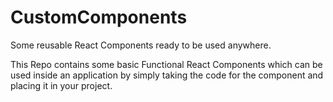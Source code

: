 # CustomComponents
Some reusable React Components ready to be used anywhere.

This Repo contains some basic Functional React Components which can be used inside an application by  simply taking the code for the 
component and placing it in your project.
